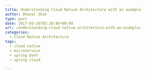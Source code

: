 ```yaml
---
title: Understanding Cloud Native Architecture with an example
author: Dhaval Shah
type: post
date: 2017-03-16T05:20:05+00:00
url: /understanding-cloud-native-architecture-with-an-example/
categories:
  - Cloud Native Architecture
tags:
  - cloud native
  - microservice
  - spring boot
  - spring cloud

---
```

